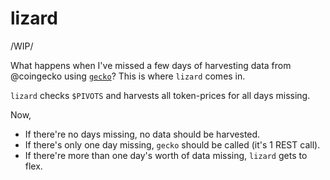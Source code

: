 # lizard

/WIP/

What happens when I've missed a few days of harvesting data from @coingecko
using [`gecko`](../gecko)? This is where `lizard` comes in.

`lizard` checks `$PIVOTS` and harvests all token-prices for all days missing.

Now, 

* If there're no days missing, no data should be harvested.
* If there's only one day missing, `gecko` should be called (it's 1 REST call).
* If there're more than one day's worth of data missing, `lizard` gets to flex.
